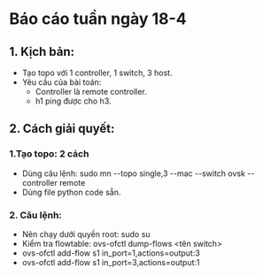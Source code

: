 # Báo cáo tuần ngày 18-4

## 1. Kịch bản:
+ Tạo topo với 1 controller, 1 switch, 3 host.
+ Yêu cầu của bài toán: 
  - Controller là remote controller.
  - h1 ping được cho h3.

## 2. Cách giải quyết:
### 1.Tạo topo: 2 cách 
- Dùng câu lệnh: sudo mn --topo single,3 --mac --switch ovsk --controller remote
- Dùng file python code sẵn.

### 2. Câu lệnh: 
- Nên chạy dưới quyền root: sudo su
- Kiểm tra flowtable: ovs-ofctl dump-flows <tên switch>
- ovs-ofctl add-flow s1 in_port=1,actions=output:3
- ovs-ofctl add-flow s1 in_port=3,actions=output:1
 

